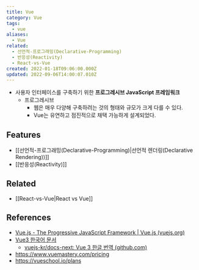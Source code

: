 ```yaml
---
title: Vue
category: Vue
tags:
  - vue
aliases:
  - Vue
related:
  - 선언적-프로그래밍(Declarative-Programming)
  - 반응성(Reactivity)
  - React-vs-Vue
created: 2022-01-18T09:06:00.000Z
updated: 2022-09-06T14:00:07.010Z
---
```


<Metadata />

- 사용자 인터페이스를 구축하기 위한 **프로그레시브 JavaScript 프레임워크**
  - 프로그레시브
    - 웹은 매우 다양해 구축하려는 것의 형태와 규모가 크게 다를 수 있다.
    - Vue는 유연하고 점진적으로 채택 가능하게 설계되었다.

## Features

- [[선언적-프로그래밍(Declarative-Programming)|선언적 렌더링(Declarative Rendering))]]
- [[반응성(Reactivity)]]

## Related

- [[React-vs-Vue|React vs Vue]]

## References

- [Vue.js - The Progressive JavaScript Framework | Vue.js (vuejs.org)](https://vuejs.org/)
- [Vue3 한국어 문서](https://v3-docs.vuejs-korea.org/guide/introduction.html)
  - [vuejs-kr/docs-next: Vue 3 한글 번역 (github.com)](https://github.com/vuejs-kr/docs-next)
- https://www.vuemastery.com/pricing
- https://vueschool.io/plans
